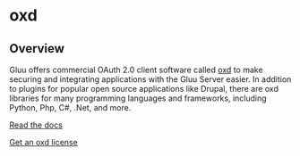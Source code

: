 # oxd

## Overview 
Gluu offers commercial OAuth 2.0 client software called [oxd](https://oxd.gluu.org) to make securing and integrating applications with the Gluu Server easier. In addition to plugins for popular open source applications like Drupal, there are oxd libraries for many programming languages and frameworks, including Python, Php, C#, .Net, and more. 

[Read the docs](http://gluu.org/docs/oxd) 

[Get an oxd license](http://oxd.gluu.org)

